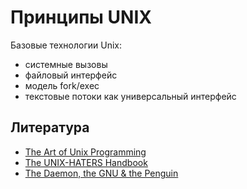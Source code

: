 # Принципы UNIX

Базовые технологии Unix:

- системные вызовы
- файловый интерфейс
- модель fork/exec
- текстовые потоки как универсальный интерфейс



## Литература

- [The Art of Unix Programming](http://catb.org/esr/writings/taoup/)
- [The UNIX-HATERS Handbook](http://simson.net/ref/ugh.pdf)
- [The Daemon, the GNU & the Penguin](http://www.groklaw.net/staticpages/index.php?page=20051013231901859)
